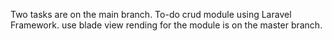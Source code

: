 Two tasks are on the main branch.
To-do crud module using Laravel Framework. use blade view rending for the module
is on the master branch.

